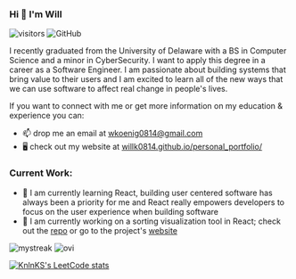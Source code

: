 ### Hi 👋 I'm Will

![visitors](https://visitor-badge.laobi.icu/badge?page_id=willk0814.willk0814)
<img alt="GitHub" src="https://img.shields.io/badge/dynamic/json?logo=github&label=GitHub+Followers&labelColor=282c34&color=181717&query=%24.data.totalSubs&url=https%3A%2F%2Fapi.spencerwoo.com%2Fsubstats%2F%3Fsource%3Dgithub%26queryKey%3Dwillk0814&longCache=true"/>


I recently graduated from the University of Delaware with a BS in Computer Science and a minor in CyberSecurity.  I want to apply this degree in a career as a Software Engineer.  I am passionate about building systems that bring value to their users and I am excited to learn all of the new ways that we can use software to affect real change in people's lives.

If you want to connect with me or get more information on my education & experience you can:
- 📫 drop me an email at wkoenig0814@gmail.com
- 🖥️ check out my website at [willk0814.github.io/personal_portfolio/](https://willk0814.github.io/personal_portfolio/)

### Current Work:
- 🌱 I am currently learning React, building user centered software has always been a priority for me and React      really empowers developers to focus on the user experience when building software
- 🔨 I am currently working on a sorting visualization tool in React; check out the [repo](https://github.com/willk0814/sorting_visualizer) or go to the project's [website](https://willk0814.github.io/sorting_visualizer/)   

<img src="https://github-readme-streak-stats.herokuapp.com/?user=willk0814&theme=tokyonight" alt="mystreak"/>

<img src="https://github-readme-stats.vercel.app/api/top-langs?username=willk0814&show_icons=true&locale=en&layout=compact&theme=chartreuse-dark" alt="ovi" />

[![KnlnKS's LeetCode stats](https://leetcode-stats-six.vercel.app/api?username=willk0814)](https://github.com/willk0814/github-readme)



<!--
**willk0814/willk0814** is a ✨ _special_ ✨ repository because its `README.md` (this file) appears on your GitHub profile.

Here are some ideas to get you started:

- 🔭 I’m currently working on ...
- 🌱 I’m currently learning ...
- 👯 I’m looking to collaborate on ...
- 🤔 I’m looking for help with ...
- 💬 Ask me about ...
- 📫 How to reach me: ...
- 😄 Pronouns: ...
- ⚡ Fun fact: ...
-->
